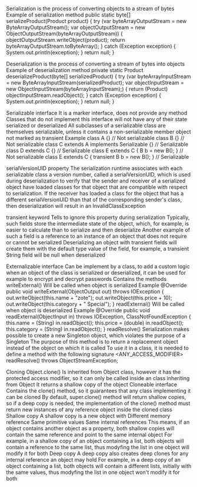 Serialization is the process of converting objects to a stream of bytes
  Example of serialization method
    public static byte[] serializeProduct(Product product) {
        try (var byteArrayOutputStream = new ByteArrayOutputStream();
             var objectOutputStream = new ObjectOutputStream(byteArrayOutputStream)) {
            objectOutputStream.writeObject(product);
            return byteArrayOutputStream.toByteArray();
        } catch (Exception exception) {
            System.out.println(exception);
        }
        return  null;
    }

Deserialization is the process of converting a stream of bytes into objects
  Example of deserialization method
    private static Product deserializeProduct(byte[] serializedProduct) {
        try (var byteArrayInputStream = new ByteArrayInputStream(serializedProduct);
             var objectInputStream = new ObjectInputStream(byteArrayInputStream);) {
            return (Product) objectInputStream.readObject();
        } catch (Exception exception) {
            System.out.println(exception);
        }
        return null;
    }

Serializable interface
  It is a marker interface, does not provide any method
  Classes that do not implement this interface will not have any of their state serialized or deserialized 
  All subclasses of a serializable class are themselves serializable,
    unless it contains a non-serializable member object not marked as transient
    Example
      class A {} // Not serializable
      class B {} // Not serializable
      class C extends A implements Serializable {} // Serializable
      class D extends C {} // Serializable
      class E extends C { B b = new B(); } // Not serializable
      class E extends C { transient B b = new B(); } // Serializable

serialVersionUID property
  The serialization runtime associates with each serializable class a version number, called a serialVersionUID, 
    which is used during deserialization to verify that the sender and receiver of a serialized object have loaded classes 
    for that object that are compatible with respect to serialization. 
    If the receiver has loaded a class for the object that has a different serialVersionUID than that of the corresponding sender's class, 
    then deserialization will result in an InvalidClassException

transient keyword
  Tells to ignore this property during serialization
  Typically, such fields store the intermediate state of the object, 
    which, for example, is easier to calculate than to serialize and then deserialize
  Another example of such a field is a reference to an instance of an object that does not require or cannot be serialized
  Deserializing an object with transient fields will create them with the default type value of the field,
    for example, a transient String field will be null when deserialized

Externalizable interface
  Can be implement by a class, to add a custom logic when an object of the class is serialized or deserialized,
    it can be used for example to encrypt and decrypt passwords
  Contains the methods
    writeExternal()
      Will be called when object is serialized
        Example
          @Override
          public void writeExternal(ObjectOutput out) throws IOException {
              out.writeObject(this.name + "zote");
              out.writeObject(this.price + 10);
              out.writeObject(this.category + " Special");
          }
    readExternal()
      Will be called when object is deserialized
        Example
          @Override
          public void readExternal(ObjectInput in) throws IOException, ClassNotFoundException {
              this.name = (String) in.readObject();
              this.price = (double) in.readObject();
              this.category = (String) in.readObject();
          }
    readResolve()
      Serialization makes possible to create a new Singleton object, 
        which violates the purpose of a Singleton
      The purpose of this method is to return a replacement object instead of the object on which it is called
      To use it in a class, it is needed to define a method with the following signature
        <ANY_ACCESS_MODIFIER> readResolve() throws ObjectStreamException;

Cloning
  Object.clone()
    Is inherited from Object class, however it has the protected access modifier, 
      so it can only be called inside an class inheriting from Object
    It returns a shallow copy of the object
  Cloneable interface
    Contains the clone() method, so it guarantees that any class implementing it can be cloned
    By default, super.clone() method will return shallow copies, so if a deep copy is needed,
      the implementation of the clone() method must return new instances of any reference object inside the cloned class
  Shallow copy
    A shallow copy is a new object with
      Different memory reference 
      Same primitive values
      Same internal references 
    This means, if an object contains another object as a property, 
      both shallow copies will contain the same reference and point to the same internal object
      For example, in a shallow copy of an object containing a list, 
      both objects will contain a reference to the same list, 
      thus modyfing the list in one object will modify it for both
  Deep copy
    A deep copy also creates deep clones for any internal reference an object may hold
    For example, in a deep copy of an object containing a list, 
      both objects will contain a different lists, initially with the same values, 
      thus modyfing the list in one object won't modify it for both